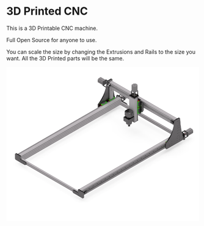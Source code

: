 # 3D Printed CNC
This is a 3D Printable CNC machine.

Full Open Source for anyone to use.

You can scale the size by changing the Extrusions and Rails to the size you want. All the 3D Printed parts will be the same.

![plot](./Images/CNCBuild.png)
